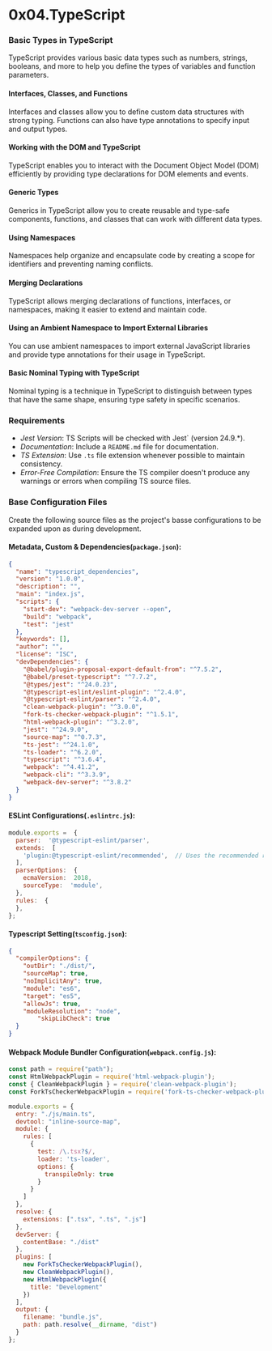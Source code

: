 # 0x04.TypeScript

### Basic Types in TypeScript

TypeScript provides various basic data types such as numbers, strings, booleans, and more to help you define the types of variables and function parameters.

#### Interfaces, Classes, and Functions

Interfaces and classes allow you to define custom data structures with strong typing. Functions can also have type annotations to specify input and output types.

#### Working with the DOM and TypeScript

TypeScript enables you to interact with the Document Object Model (DOM) efficiently by providing type declarations for DOM elements and events.

#### Generic Types

Generics in TypeScript allow you to create reusable and type-safe components, functions, and classes that can work with different data types.

#### Using Namespaces

Namespaces help organize and encapsulate code by creating a scope for identifiers and preventing naming conflicts.

#### Merging Declarations

TypeScript allows merging declarations of functions, interfaces, or namespaces, making it easier to extend and maintain code.

#### Using an Ambient Namespace to Import External Libraries

You can use ambient namespaces to import external JavaScript libraries and provide type annotations for their usage in TypeScript.

#### Basic Nominal Typing with TypeScript

Nominal typing is a technique in TypeScript to distinguish between types that have the same shape, ensuring type safety in specific scenarios.


### Requirements

- *Jest Version*: TS Scripts will be checked with Jest` (version 24.9.*).
- *Documentation*: Include a `README.md` file for documentation.
- *TS Extension*: Use `.ts` file extension whenever possible to maintain consistency.
- *Error-Free Compilation*: Ensure the TS compiler doesn't produce any warnings or errors when compiling TS source files.


### Base Configuration Files

Create the following source files as the project's basse configurations to be expanded upon as during development.

#### Metadata, Custom & Dependencies(`package.json`):

```json
{
  "name": "typescript_dependencies",
  "version": "1.0.0",
  "description": "",
  "main": "index.js",
  "scripts": {
    "start-dev": "webpack-dev-server --open",
    "build": "webpack",
    "test": "jest"
  },
  "keywords": [],
  "author": "",
  "license": "ISC",
  "devDependencies": {
    "@babel/plugin-proposal-export-default-from": "^7.5.2",
    "@babel/preset-typescript": "^7.7.2",
    "@types/jest": "^24.0.23",
    "@typescript-eslint/eslint-plugin": "^2.4.0",
    "@typescript-eslint/parser": "^2.4.0",
    "clean-webpack-plugin": "^3.0.0",
    "fork-ts-checker-webpack-plugin": "^1.5.1",
    "html-webpack-plugin": "^3.2.0",
    "jest": "^24.9.0",
    "source-map": "^0.7.3",
    "ts-jest": "^24.1.0",
    "ts-loader": "^6.2.0",
    "typescript": "^3.6.4",
    "webpack": "^4.41.2",
    "webpack-cli": "^3.3.9",
    "webpack-dev-server": "^3.8.2"
  }
}

```

#### ESLint Configurations(`.eslintrc.js`):

```javascript
module.exports =  {
  parser:  '@typescript-eslint/parser',
  extends:  [
    'plugin:@typescript-eslint/recommended',  // Uses the recommended rules from @typescript-eslint/eslint-plugin
  ],
  parserOptions:  {
    ecmaVersion:  2018,
    sourceType:  'module',
  },
  rules:  {
  },
};

```

####  Typescript Setting(`tsconfig.json`):

```json
{
  "compilerOptions": {
    "outDir": "./dist/",
    "sourceMap": true,
    "noImplicitAny": true,
    "module": "es6",
    "target": "es5",
    "allowJs": true,
    "moduleResolution": "node",
        "skipLibCheck": true
  }
}

```

#### Webpack Module Bundler Configuration(`webpack.config.js`):

```javascript
const path = require("path");
const HtmlWebpackPlugin = require('html-webpack-plugin');
const { CleanWebpackPlugin } = require('clean-webpack-plugin');
const ForkTsCheckerWebpackPlugin = require('fork-ts-checker-webpack-plugin');

module.exports = {
  entry: "./js/main.ts",
  devtool: "inline-source-map",
  module: {
    rules: [
      {
        test: /\.tsx?$/,
        loader: 'ts-loader',
        options: {
          transpileOnly: true
        }
      }
    ]
  },
  resolve: {
    extensions: [".tsx", ".ts", ".js"]
  },
  devServer: {
    contentBase: "./dist"
  },
  plugins: [
    new ForkTsCheckerWebpackPlugin(),
    new CleanWebpackPlugin(),
    new HtmlWebpackPlugin({
      title: "Development"
    })
  ],
  output: {
    filename: "bundle.js",
    path: path.resolve(__dirname, "dist")
  }
};

```

